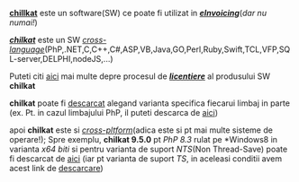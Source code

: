 [**chillkat**](https://www.chilkatsoft.com/) este un software(SW) ce poate fi utilizat in [***eInvoicing***](https://www.example-code.com/sql/zatca.asp)(*dar nu numai!*)

[***chilkat***](https://www.example-code.com/) este un SW [*cross-language*](https://hotfox.ro/forum/viewtopic.php?t=132)(PhP,.NET,C,C++,C#,ASP,VB,Java,GO,Perl,Ruby,Swift,TCL,VFP,SQL-server,DELPHI,nodeJS,...)

Puteti citi [aici](https://www.chilkatsoft.com/purchase) mai multe depre procesul de [***licentiere***](https://www.chilkatsoft.com/licensingExplained.asp) al produsului SW **chilkat**

**chilkat** poate fi [descarcat](https://www.chilkatsoft.com/downloads.asp) alegand varianta specifica fiecarui limbaj in parte (ex. Pt. in cazul limbajului PhP, il puteti descarca de [aici](https://www.chilkatsoft.com/php.asp))

apoi **chilkat** este si [*cross-pltform*](https://www.chilkatsoft.com/php.asp)(adica este si pt mai multe sisteme de operare!); Spre exemplu,  **chilkat 9.5.0** pt *PhP 8.3* rulat pe *Windows8 in varianta *x64 biti* si pentru varianta de suport *NTS*(Non Thread-Save) poate fi descarcat de [aici](https://chilkatdownload.com/9.5.0.98/chilkat-9.5.0-php-8.3-nts-x64.zip)
(iar pt varianta de suport *TS*, in aceleasi conditii avem acest link de [descarcare](https://chilkatdownload.com/9.5.0.98/chilkat-9.5.0-php-8.3-x64.zip))
